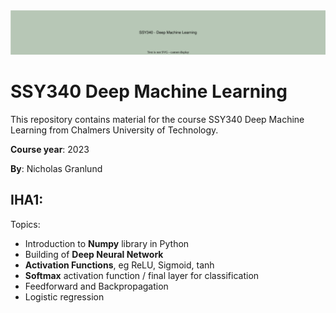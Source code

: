 <img src="images/ssy340.svg" alt="Github header">

# SSY340 Deep Machine Learning

This repository contains material for the course SSY340 Deep Machine Learning from Chalmers University of Technology.

**Course year**: 2023

**By**: Nicholas Granlund

## IHA1:

Topics:

- Introduction to **Numpy** library in Python
- Building of **Deep Neural Network**
- **Activation Functions**, eg ReLU, Sigmoid, tanh
- **Softmax** activation function / final layer for classification
- Feedforward and Backpropagation
- Logistic regression
